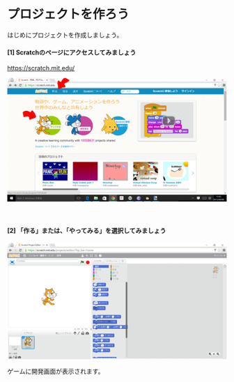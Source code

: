 # プロジェクトを作ろう

はじめにプロジェクトを作成しましょう。

#### [1] Scratchのページにアクセスしてみましょう
https://scratch.mit.edu/

![](base001_make.png)

　
　　
　　
　　　
　


#### [2] 「作る」または、「やってみる」を選択してみましょう

![](base001_make_002.png)

ゲームに開発画面が表示されます。
